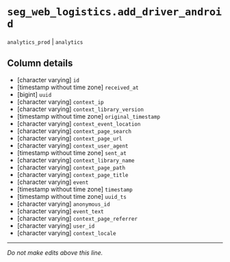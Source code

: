 # `seg_web_logistics.add_driver_android`
`analytics_prod` | `analytics`

## Column details
* [character varying] `id`
* [timestamp without time zone] `received_at`
* [bigint]    `uuid`
* [character varying] `context_ip`
* [character varying] `context_library_version`
* [timestamp without time zone] `original_timestamp`
* [character varying] `context_event_location`
* [character varying] `context_page_search`
* [character varying] `context_page_url`
* [character varying] `context_user_agent`
* [timestamp without time zone] `sent_at`
* [character varying] `context_library_name`
* [character varying] `context_page_path`
* [character varying] `context_page_title`
* [character varying] `event`
* [timestamp without time zone] `timestamp`
* [timestamp without time zone] `uuid_ts`
* [character varying] `anonymous_id`
* [character varying] `event_text`
* [character varying] `context_page_referrer`
* [character varying] `user_id`
* [character varying] `context_locale`

-------------------------------------------------------------------------------
*Do not make edits above this line.*
